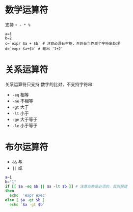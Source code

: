# 数学运算符
支持 `+ - * %`
```shell
a=1
b=2
c=`expr $a + $b` # 注意必须有空格，否则会当作单个字符串处理
d=`expr $a+$b` # 输出 '1+2'
```

# 关系运算符

关系运算符只支持 数字的比对，不支持字符串

- `-eq` 相等
- `-ne` 不相等
- `-gt` 大于
- `-lt` 小于
- `-ge` 大于等于
- `-le` 小于等于

# 布尔运算符
- `&&`	与
- `||`	或
	
``` bash
a=1
b="1"
if [[ $a -eq $b || $a -lt $b ]] # 注意空格是必须的，否则报错
then 
  echo  'expr exec'
else [ $a -gt $b ]
  echo `$a -gt $b`
```